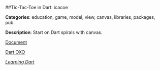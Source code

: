 
##Tic-Tac-Toe in Dart: icacoe

**Categories**: education, game, model, view, canvas, libraries, packages, pub.

**Description**: Start on Dart spirals with canvas.

[Document](http://goo.gl/g3XThQ)

[Dart OXO](https://github.com/claudiodangelis/dart_OXO)

[*Learning Dart*](http://learningdart.org/)
